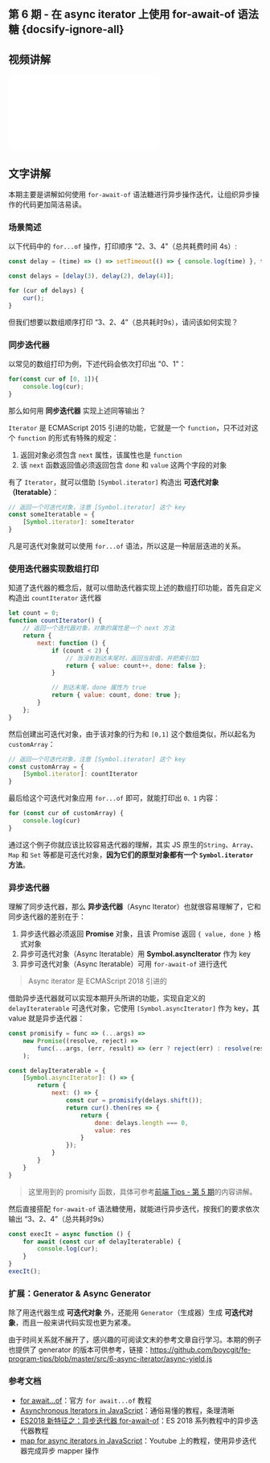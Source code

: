 ## 第 6 期 - 在 async iterator 上使用 for-await-of 语法糖 {docsify-ignore-all}

## 视频讲解
<iframe class="article-video" src="//player.bilibili.com/player.html?aid=81684736&cid=139770298&page=1" scrolling="no" border="0" frameborder="no" framespacing="0" allowfullscreen="true"> </iframe>

## 文字讲解

本期主要是讲解如何使用 `for-await-of` 语法糖进行异步操作迭代，让组织异步操作的代码更加简洁易读。

### 场景简述

以下代码中的 `for...of` 操作，打印顺序 "2、3、4"（总共耗费时间 4s）:
```js
const delay = (time) => () => setTimeout(() => { console.log(time) }, time * 1000);

const delays = [delay(3), delay(2), delay(4)];

for (cur of delays) {
    cur();
}
```
但我们想要以数组顺序打印 “3、2、4”（总共耗时9s），请问该如何实现？

### 同步迭代器

以常见的数组打印为例，下述代码会依次打印出 "0、1"：
```js
for(const cur of [0, 1]){
    console.log(cur);
}
```

那么如何用 **同步迭代器** 实现上述同等输出？

`Iterator` 是 ECMAScript 2015 引进的功能，它就是一个 `function`，只不过对这个 `function` 的形式有特殊的规定：
 1. 返回对象必须包含 `next` 属性，该属性也是 `function`
 2. 该 `next` 函数返回值必须返回包含 `done` 和 `value` 这两个字段的对象

有了 `Iterator`，就可以借助 `[Symbol.iterator]` 构造出 **可迭代对象（Iteratable）**：
```js
// 返回一个可迭代对象，注意 [Symbol.iterator] 这个 key 
const someIteratable = {
    [Symbol.iterator]: someIterator 
}
```

凡是可迭代对象就可以使用 `for...of` 语法，所以这是一种层层迭进的关系。

### 使用迭代器实现数组打印

知道了迭代器的概念后，就可以借助迭代器实现上述的数组打印功能，首先自定义构造出 `countIterator` 迭代器
```js
let count = 0;
function countIterator() {
    // 返回一个迭代器对象，对象的属性是一个 next 方法
    return {
        next: function () {
            if (count < 2) {
                // 当没有到达末尾时，返回当前值，并把索引加1
                return { value: count++, done: false };
            }

            // 到达末尾，done 属性为 true
            return { value: count, done: true };
        }
    };
}
```

然后创建出可迭代对象，由于该对象的行为和 `[0,1]` 这个数组类似，所以起名为 `customArray`：
```js
// 返回一个可迭代对象，注意 [Symbol.iterator] 这个 key 
const customArray = {
    [Symbol.iterator]: countIterator 
}
```

最后给这个可迭代对象应用 `for...of` 即可，就能打印出 `0、1` 内容：
```js
for (const cur of customArray) {
    console.log(cur)
}
```

通过这个例子你就应该比较容易迭代器的理解，其实 JS 原生的`String`、`Array`、`Map` 和 `Set` 等都是可迭代对象，**因为它们的原型对象都有一个 `Symbol.iterator` 方法**。

### 异步迭代器

理解了同步迭代器，那么 **异步迭代器**（Async Iterator）也就很容易理解了，它和同步迭代器的差别在于：
 1. 异步迭代器必须返回 **Promise** 对象，且该 Promise 返回 `{ value, done }` 格式对象
 2. 异步可迭代对象（Async Iteratable）用 **Symbol.asyncIterator** 作为 key
 3. 异步可迭代对象（Async Iteratable）可用 `for-await-of` 进行迭代

> Async iterator 是 ECMAScript 2018 引进的

借助异步迭代器就可以实现本期开头所讲的功能，实现自定义的 `delayIteraterable` 可迭代对象，它使用 `[Symbol.asyncIterator]` 作为 key，其 value 就是异步迭代器：
```js
const promisify = func => (...args) =>
    new Promise((resolve, reject) =>
        func(...args, (err, result) => (err ? reject(err) : resolve(result)))
    );

const delayIteraterable = {
    [Symbol.asyncIterator]: () => {
        return {
            next: () => {
                const cur = promisify(delays.shift());
                return cur().then(res => {
                    return {
                        done: delays.length === 0,
                        value: res
                    }
                });
            }
        }
    }
}
```
> 这里用到的 promisify 函数，具体可参考[前端 Tips - 第 5 期](./promisify.md)的内容讲解。

然后直接搭配 `for-await-of` 语法糖使用，就能进行异步迭代，按我们的要求依次输出 “3、2、4”（总共耗时9s）
```js
const execIt = async function () {
    for await (const cur of delayIteraterable) {
        console.log(cur);
    }
}
execIt();
```

### 扩展：Generator & Async Generator 

除了用迭代器生成 **可迭代对象** 外，还能用 `Generator`（生成器）生成 **可迭代对象**，而且一般来讲代码实现也更为紧凑。

由于时间关系就不展开了，感兴趣的可阅读文末的参考文章自行学习。本期的例子也提供了 generator 的版本可供参考，链接：https://github.com/boycgit/fe-program-tips/blob/master/src/6-async-iterator/async-yield.js


### 参考文档
 - [for await...of](https://developer.mozilla.org/en-US/docs/Web/JavaScript/Reference/Statements/for-await...of)：官方 `for await...of` 教程
 - [Asynchronous Iterators in JavaScript](https://www.codementor.io/@tiagolopesferreira/asynchronous-iterators-in-javascript-jl1yg8la1)：通俗易懂的教程，条理清晰
 - [ES2018 新特征之：异步迭代器 for-await-of](https://segmentfault.com/a/1190000013387616)：ES 2018 系列教程中的异步迭代器教程
 - [map for async iterators in JavaScript](https://www.youtube.com/watch?v=lGg43tcQ5x4)：Youtube 上的教程，使用异步迭代器完成异步 mapper 操作